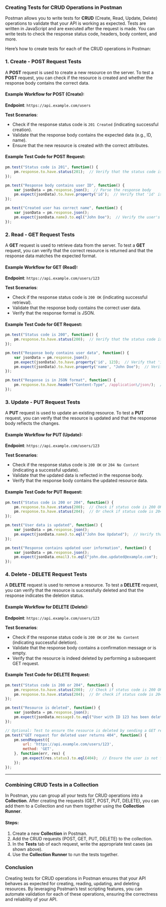 ### **Creating Tests for CRUD Operations in Postman**

Postman allows you to write tests for **CRUD** (Create, Read, Update, Delete) operations to validate that your API is working as expected. Tests are written in JavaScript and are executed after the request is made. You can write tests to check the response status code, headers, body content, and more.

Here’s how to create tests for each of the CRUD operations in Postman:

### **1. Create - POST Request Tests**

A **POST** request is used to create a new resource on the server. To test a **POST** request, you can check if the resource is created and whether the response body contains the correct data.

#### Example Workflow for POST (Create):

**Endpoint**: `https://api.example.com/users`

**Test Scenarios**:
- Check if the response status code is `201 Created` (indicating successful creation).
- Validate that the response body contains the expected data (e.g., ID, name).
- Ensure that the new resource is created with the correct attributes.

#### Example Test Code for POST Request:

```javascript
pm.test("Status code is 201", function() {
    pm.response.to.have.status(201);  // Verify that the status code is 201 (Created)
});

pm.test("Response body contains user ID", function() {
    var jsonData = pm.response.json();  // Parse the response body
    pm.expect(jsonData).to.have.property('id');  // Verify that 'id' is returned
});

pm.test("Created user has correct name", function() {
    var jsonData = pm.response.json();
    pm.expect(jsonData.name).to.eql("John Doe");  // Verify the user's name in the response
});
```

### **2. Read - GET Request Tests**

A **GET** request is used to retrieve data from the server. To test a **GET** request, you can verify that the correct resource is returned and that the response data matches the expected format.

#### Example Workflow for GET (Read):

**Endpoint**: `https://api.example.com/users/123`

**Test Scenarios**:
- Check if the response status code is `200 OK` (indicating successful retrieval).
- Validate that the response body contains the correct user data.
- Verify that the response format is JSON.

#### Example Test Code for GET Request:

```javascript
pm.test("Status code is 200", function() {
    pm.response.to.have.status(200);  // Verify that the status code is 200 (OK)
});

pm.test("Response body contains user data", function() {
    var jsonData = pm.response.json();
    pm.expect(jsonData).to.have.property('id', 123);  // Verify that 'id' matches the expected value
    pm.expect(jsonData).to.have.property('name', "John Doe");  // Verify that the 'name' field is correct
});

pm.test("Response is in JSON format", function() {
    pm.response.to.have.header("Content-Type", /application\/json/);  // Verify that the response content type is JSON
});
```

### **3. Update - PUT Request Tests**

A **PUT** request is used to update an existing resource. To test a **PUT** request, you can verify that the resource is updated and that the response body reflects the changes.

#### Example Workflow for PUT (Update):

**Endpoint**: `https://api.example.com/users/123`

**Test Scenarios**:
- Check if the response status code is `200 OK` or `204 No Content` (indicating a successful update).
- Validate that the updated data is reflected in the response body.
- Verify that the response body contains the updated resource data.

#### Example Test Code for PUT Request:

```javascript
pm.test("Status code is 200 or 204", function() {
    pm.response.to.have.status(200);  // Check if status code is 200 OK
    pm.response.to.have.status(204);  // Or check if status code is 204 No Content
});

pm.test("User data is updated", function() {
    var jsonData = pm.response.json();
    pm.expect(jsonData.name).to.eql("John Doe Updated");  // Verify that the user's name is updated
});

pm.test("Response contains updated user information", function() {
    var jsonData = pm.response.json();
    pm.expect(jsonData.email).to.eql("john.doe.updated@example.com");  // Verify the updated email address
});
```

### **4. Delete - DELETE Request Tests**

A **DELETE** request is used to remove a resource. To test a **DELETE** request, you can verify that the resource is successfully deleted and that the response indicates the deletion status.

#### Example Workflow for DELETE (Delete):

**Endpoint**: `https://api.example.com/users/123`

**Test Scenarios**:
- Check if the response status code is `200 OK` or `204 No Content` (indicating successful deletion).
- Validate that the response body contains a confirmation message or is empty.
- Verify that the resource is indeed deleted by performing a subsequent GET request.

#### Example Test Code for DELETE Request:

```javascript
pm.test("Status code is 200 or 204", function() {
    pm.response.to.have.status(200);  // Check if status code is 200 OK
    pm.response.to.have.status(204);  // Or check if status code is 204 No Content
});

pm.test("Resource is deleted", function() {
    var jsonData = pm.response.json();
    pm.expect(jsonData.message).to.eql("User with ID 123 has been deleted");  // Verify that the deletion message is returned
});

// Optional: Test to ensure the resource is deleted by sending a GET request
pm.test("GET request for deleted user returns 404", function() {
    pm.sendRequest({
        url: 'https://api.example.com/users/123',
        method: 'GET',
    }, function(err, res) {
        pm.expect(res.status).to.eql(404);  // Ensure the user is not found (404 Not Found)
    });
});
```

---

### **Combining CRUD Tests in a Collection**

In Postman, you can group all your tests for CRUD operations into a **Collection**. After creating the requests (GET, POST, PUT, DELETE), you can add them to a Collection and run them together using the **Collection Runner**.

#### Steps:
1. Create a new **Collection** in Postman.
2. Add the CRUD requests (POST, GET, PUT, DELETE) to the collection.
3. In the **Tests** tab of each request, write the appropriate test cases (as shown above).
4. Use the **Collection Runner** to run the tests together.

### **Conclusion**

Creating tests for CRUD operations in Postman ensures that your API behaves as expected for creating, reading, updating, and deleting resources. By leveraging Postman’s test scripting features, you can automate validation for each of these operations, ensuring the correctness and reliability of your API.
